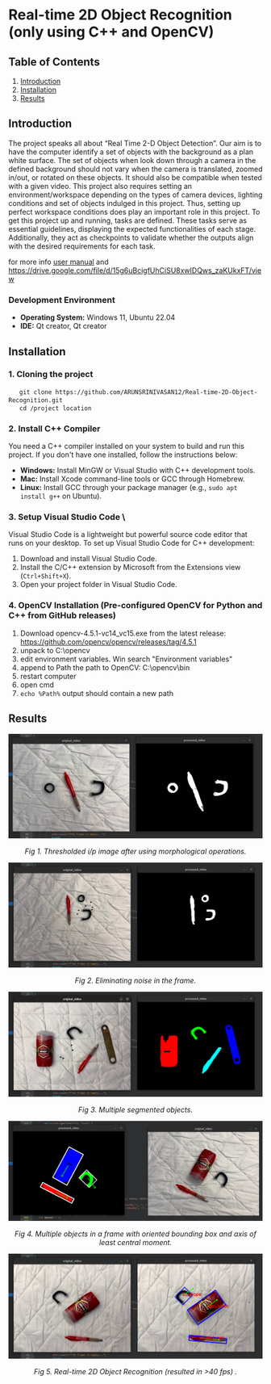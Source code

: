# Real-time 2D Object Recognition (only using C++ and OpenCV)

## Table of Contents

1. [Introduction](#Introduction)
2. [Installation](#Installation)
3. [Results](#Results)

## Introduction
The project speaks all about “Real Time 2-D Object Detection”. Our aim is to have the computer identify 
a set of objects with the background as a plan white surface. The set of objects when look down 
through a camera in the defined background should not vary when the camera is translated, zoomed 
in/out, or rotated on these objects. It should also be compatible when tested with a given video.
This project also requires setting an environment/workspace depending on the types of camera 
devices, lighting conditions and set of objects indulged in this project. Thus, setting up perfect 
workspace conditions does play an important role in this project. 
To get this project up and running, tasks are defined. These tasks serve as essential guidelines, 
displaying the expected functionalities of each stage. Additionally, they act as checkpoints to validate 
whether the outputs align with the desired requirements for each task.

for more info [user manual](report.pdf) and https://drive.google.com/file/d/15g6uBcigfUhCiSU8xwIDQws_zaKUkxFT/view

### Development Environment
- **Operating System:** Windows 11, Ubuntu 22.04
- **IDE:**  Qt creator, Qt creator


## Installation
### 1. Cloning the project
```
   git clone https://github.com/ARUNSRINIVASAN12/Real-time-2D-Object-Recognition.git
   cd /project location
```

### 2. Install C++ Compiler
   
  You need a C++ compiler installed on your system to build and run this project. If you don't have one installed, follow the instructions below:

  * **Windows:** Install MinGW or Visual Studio with C++ development tools.
  * **Mac:** Install Xcode command-line tools or GCC through Homebrew.
  * **Linux:** Install GCC through your package manager (e.g., `sudo apt install g++` on Ubuntu).
  
### 3. Setup Visual Studio Code \
Visual Studio Code is a lightweight but powerful source code editor that runs on your desktop. To set up Visual Studio Code for C++ development:

1. Download and install Visual Studio Code.
2. Install the C/C++ extension by Microsoft from the Extensions view (`Ctrl+Shift+X`).
3. Open your project folder in Visual Studio Code.

### 4. OpenCV Installation (Pre-configured OpenCV for Python and C++ from GitHub releases)
1. Download opencv-4.5.1-vc14_vc15.exe from the latest release: https://github.com/opencv/opencv/releases/tag/4.5.1
2. unpack to C:\opencv
3. edit environment variables. Win search "Environment variables"
4. append to Path the path to OpenCV: C:\opencv\bin
5. restart computer
6. open cmd
7. `echo %Path%` output should contain a new path


## Results

![My image](results/img.png)
<p align="center"><em> Fig 1. Thresholded i/p image after using morphological operations. </em></p>


![My image](results/img2.png)
<p align="center"><em> Fig 2. Eliminating noise in the frame. </em></p>


![My image](results/img3.png)
<p align="center"><em> Fig 3. Multiple segmented objects. </em></p>


![My image](results/img4.png)
<p align="center"><em> Fig 4. Multiple objects in a frame with oriented bounding box and axis of least central moment. </em></p>


![My image](results/img5.png)
<p align="center"><em> Fig 5. Real-time 2D Object Recognition (resulted in >40 fps) . </em></p>
